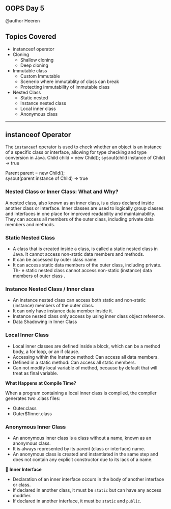 ## OOPS Day 5

 @author Heeren

 **Topics Covered**
--------------
- instanceof operator
- Cloning
  - Shallow cloning 
  - Deep cloning 
- Immutable class
  - Custom Immutable
  - Scenerio where immutablity of class can break
  - Protecting immutability of immutable class
- Nested Class
    - Static nested
    - Instance nested class
    - Local inner class
    - Anonymous class
--------------
## instanceof Operator

The `instanceof` operator is used to check whether an object is an instance of a specific class or interface, allowing for type checking and type conversion in Java.
Child child = new Child();
sysout(child instance of Child) ->   true   
   
Parent parent = new Child();   
sysout(parent instance of Child) ->   true

###  Nested Class or Inner Class: What and Why?

A nested class, also known as an inner class, is a class declared inside another class or interface. Inner classes are used to logically group classes and interfaces in one place for improved readability and maintainability. They can access all members of the outer class, including private data members and methods.

### Static Nested Class

- A class that is created inside a class, is called a static nested class in Java. It cannot access non-static data members and methods. 
- It can be accessed by outer class name.
- It can access static data members of the outer class, including private.
Th- e static nested class cannot access non-static (instance) data members of outer class .


### Instance Nested Class / Inner class

- An instance nested class can access both static and non-static (instance) members of the outer class.
- It can only have instance data member inside it.
- Instance nested class only access by using inner class object reference.
- Data Shadowing in Inner Class

### Local Inner Class

- Local inner classes are defined inside a block, which can be a method body, a for loop, or an if clause.
- Accessing within the Instance method: Can access all data members.
- Defined in a static method: Can access all static members.
- Can not modify local variable of method, because by default that will treat as final variable.

**What Happens at Compile Time?**

When a program containing a local inner class is compiled, the compiler generates two .class files:

- Outer.class
- Outer$1Inner.class

### Anonymous Inner Class

- An anonymous inner class is a class without a name, known as an anonymous class. 
- It is always represented by its parent (class or interface) name. 
- An anonymous class is created and instantiated in the same step and does not contain any explicit constructor due to its lack of a name.

🔵 **Inner Interface**    
- Declaration of an inner interface occurs in the body of another interface or class.    
- If declared in another class, it must be `static` but can have any access modifier.   
- If declared in another interface, it must be `static` and `public`.

